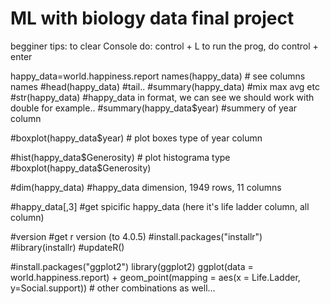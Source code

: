 # ML with biology data final project

begginer tips:
to clear Console do: control + L
to run the prog, do control + enter

happy_data=world.happiness.report
names(happy_data) # see columns names
#head(happy_data) #tail..
#summary(happy_data) #mix max avg etc
#str(happy_data) #happy_data in format, we can see we should work with double for example..
#summary(happy_data$year) #summery of year column

#boxplot(happy_data$year) # plot boxes type of year column

#hist(happy_data$Generosity) # plot histograma type
#boxplot(happy_data$Generosity)


#dim(happy_data) #happy_data dimension, 1949 rows, 11 columns

#happy_data[,3] #get spicific happy_data (here it's life ladder column, all column)

#version #get r version (to 4.0.5)
#install.packages("installr")
#library(installr)
#updateR()

#install.packages("ggplot2")
library(ggplot2)
ggplot(data = world.happiness.report) + geom_point(mapping = aes(x = Life.Ladder, y=Social.support)) # other combinations as well...
